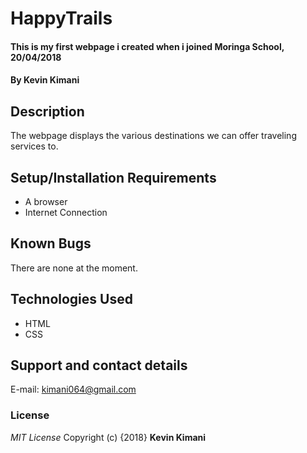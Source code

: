 # HappyTrails
#### This is my first webpage i created when i joined Moringa School, 20/04/2018

#### By **Kevin Kimani**

## Description
The webpage displays the various destinations we can offer traveling services to.

## Setup/Installation Requirements
* A browser
* Internet Connection

## Known Bugs
There are none at the moment.
## Technologies Used
* HTML
* CSS

## Support and contact details
E-mail: kimani064@gmail.com
### License
*MIT License*
Copyright (c) {2018} **Kevin Kimani**
